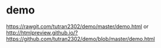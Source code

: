 # demo
https://rawgit.com/tutran2302/demo/master/demo.html
or
http://htmlpreview.github.io/?https://github.com/tutran2302/demo/blob/master/demo.html
